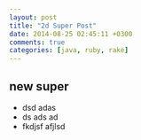 ```yaml
---
layout: post
title: "2d Super Post"
date: 2014-08-25 02:45:11 +0300
comments: true
categories: [java, ruby, rake]
---
```


## new super 

* dsd adas
* ds ads ad 
* fkdjsf afjlsd 


